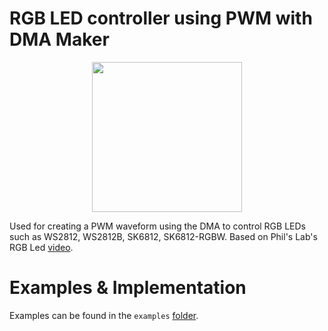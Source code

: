 # RGB LED controller using PWM with DMA Maker

<p align="center">
<img src="https://github.com/user-attachments/assets/33628231-cc52-4c41-a879-976fb315d2e1" height="240px" align="center">
</p>

Used for creating a PWM waveform using the DMA to control RGB LEDs such as WS2812, WS2812B, SK6812, SK6812-RGBW.
Based on Phil's Lab's RGB Led [video](https://www.youtube.com/watch?v=MqbJTj0Cw6o).

# Examples & Implementation
Examples can be found in the `examples` [folder](https://github.com/DashCampbell/RGB-LED-PWM-DMA-Maker/tree/master/examples/stm32).
